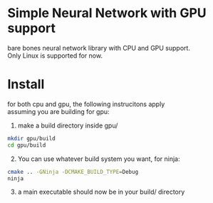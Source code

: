 # Simple Neural Network with GPU support
bare bones neural network library with CPU and GPU support.  
Only Linux is supported for now.

# Install

for both cpu and gpu, the following instrucitons apply   
assuming you are building for gpu: 
1. make a build directory inside gpu/
  ```bash
  mkdir gpu/build
  cd gpu/build
  ```
2. You can use whatever build system you want, for ninja:
```bash
cmake .. -GNinja -DCMAKE_BUILD_TYPE=Debug
ninja
```
3. a main executable should now be in your build/ directory
